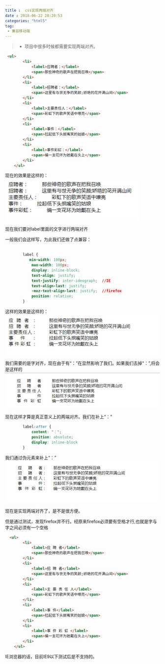 ```yaml
---
title :  css实现两端对齐 
date : 2018-06-22 20:20:53
categories: "html5"
tag:
 - 兼容移动端   
---
```


>*  项目中很多时候都需要实现两端对齐。

```html
 <ul>
        <li>
            <label>应聘者：</label>
            <span>那些神奇的歌声在把我召唤</span>
        </li>
        <li>
            <label>招聘者：</label>
            <span>这里有与世无争的笑颜;娇艳的花开满山间</span>
        </li>
        <li>
            <label>主要责任人：</label>
            <span>彩虹下的歌声笑语中嘹亮</span>
        </li>
        <li>
            <label>事件：</label>
            <span>拉起低下头抿嘴笑的姑娘</span>
        </li>
        <li>
            <label>事件彩虹：</label>
            <span>编一支花环为她戴在头上</span>
        </li>
    </ul>
```
<!--more-->

现在的效果是这样的：
![html](/images/20180802-1.png)

现在我们要对label里面的文字进行两端对齐

一般我们会这样写，为此我们还做了点兼容：
```css
 
        label {
           min-width: 100px;
            max-width: 100px;
            display: inline-block;
            text-align: justify;
            text-justify: inter-ideograph;  //IE
            text-align-last: justify;
            -moz-text-align-last: justify;  //firefox
            position: relative;
        }
```

这样的效果是这样的：
![html](/images/20180802-2.png)

我们需要的是字对齐，现在由于有“：”在显然影响了我们。如果我们去掉“：”,将会是这样的
![html](/images/20180802-3.png)

现在这样才算是真正意义上的两端对齐。我们在补上“：”

```css
        label:after {
            content: "：";
            position: absolute;
            display: inline-block
        }
```

我们通过伪元素来补上“：”
![html](/images/20180802-4.png)

现在是实现两端对齐了，是不是很方便。

但是通过测试，发现firefox并不行。经原来firefox必须要有空格才行,也就是字与字之间必须有一个空格
```html
  <ul>
        <li>
            <label>应 聘 者</label>
            <span>那些神奇的歌声在把我召唤</span>
        </li>
        <li>
            <label>招 聘 者</label>
            <span>这里有与世无争的笑颜;娇艳的花开满山间</span>
        </li>
        <li>
            <label>主 要 责 任 人</label>
            <span>彩虹下的歌声笑语中嘹亮</span>
        </li>
        <li>
            <label>事 件</label>
            <span>拉起低下头抿嘴笑的姑娘</span>
        </li>
        <li>
            <label>事 件 彩 虹 </label>
            <span>编一支花环为她戴在头上</span>
        </li>
    </ul>
```


IE浏览器的话，目前IE9以下测试后是不支持的。








